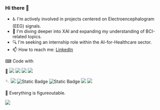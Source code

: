 ### Hi there 👋
<!-- ## ⚡ Come to visit my page again?  -->

<!-- **FishCatCake/FishCatCake** is a ✨ _special_ ✨ repository because its `README.md` (this file) appears on your GitHub profile. -->

- ♿ I'm actively involved in projects centered on Electroencephalogram (EEG) signals.
- 📕 I'm diving deeper into XAI and expanding my understanding of BCI-related topics.
- 🔍 I'm seeking an internship role within the AI-for-Healthcare sector.
- 📫 How to reach me: [LinkedIn](www.linkedin.com/in/yicen-liu-nov2nd)


⌨ Code with  

🐍 ![](https://img.shields.io/badge/Python-blue)
![](https://img.shields.io/badge/Pytorch-red)
![](https://img.shields.io/badge/MNE-black)
![](https://img.shields.io/badge/Tensorflow-orange)

🪡 ![](https://img.shields.io/badge/C++-blueviolet)
![Static Badge](https://img.shields.io/badge/Kotlin-purple)
![Static Badge](https://img.shields.io/badge/JAVA-brown)
![](https://img.shields.io/badge/Vue.js-9cf)
![](https://img.shields.io/badge/SpringBoot-green)

💬 Everything is figureoutable.  

![](https://img.shields.io/badge/JetBrains-aficionado-ff69b4)


<!-- 
- 🔭 I’m currently working on loads of assignments...
- 🌱 I’m currently learning DotNet
- 👯 I’m looking to collaborate on anyone except for freeriders 
- 🤔 I’m looking for help with algorithms
- 💬 We could be friends as long as you like Zhou Shen or his songs :)
- 📫 How to reach me: GitHub -->
